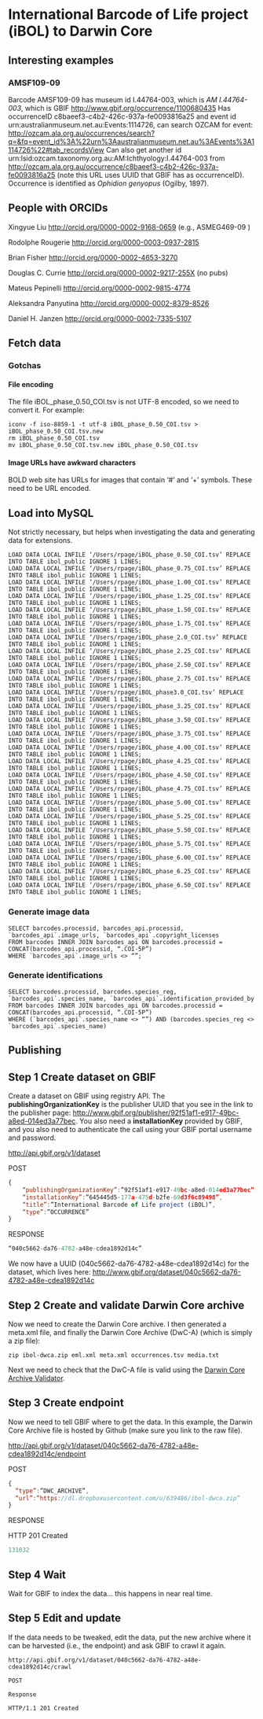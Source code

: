 # International Barcode of Life project (iBOL) to Darwin Core

## Interesting examples

### AMSF109-09

Barcode AMSF109-09 has museum id I.44764-003, which is *AM I.44764-003*, which is GBIF http://www.gbif.org/occurrence/1100680435  Has occurrenceID c8baeef3-c4b2-426c-937a-fe0093816a25 and event id urn:australianmuseum.net.au:Events:1114726, can search OZCAM for event: http://ozcam.ala.org.au/occurrences/search?q=&fq=event_id%3A%22urn%3Aaustralianmuseum.net.au%3AEvents%3A1114726%22#tab_recordsView  Can also get another id urn:lsid:ozcam.taxonomy.org.au:AM:Ichthyology:I.44764-003 from http://ozcam.ala.org.au/occurrence/c8baeef3-c4b2-426c-937a-fe0093816a25 (note this URL uses UUID that GBIF has as occurrenceID). Occurrence is identified as _Ophidion genyopus_ (Ogilby, 1897).

## People with ORCIDs

Xingyue Liu http://orcid.org/0000-0002-9168-0659 (e.g., ASMEG469-09 )

Rodolphe Rougerie http://orcid.org/0000-0003-0937-2815 

Brian Fisher http://orcid.org/0000-0002-4653-3270

Douglas C. Currie http://orcid.org/0000-0002-9217-255X (no pubs)

Mateus Pepinelli http://orcid.org/0000-0002-9815-4774

Aleksandra Panyutina http://orcid.org/0000-0002-8379-8526

Daniel H. Janzen http://orcid.org/0000-0002-7335-5107


## Fetch data


### Gotchas

#### File encoding
The file iBOL_phase_0.50_COI.tsv is not UTF-8 encoded, so we need to convert it. For example:

```
iconv -f iso-8859-1 -t utf-8 iBOL_phase_0.50_COI.tsv > iBOL_phase_0.50_COI.tsv.new
rm iBOL_phase_0.50_COI.tsv
mv iBOL_phase_0.50_COI.tsv.new iBOL_phase_0.50_COI.tsv
```

#### Image URLs have awkward characters
BOLD web site has URLs for images that contain ‘#’ and ‘+’ symbols. These need to be URL encoded.

## Load into MySQL

Not strictly necessary, but helps when investigating the data and generating data for extensions.

```
LOAD DATA LOCAL INFILE ‘/Users/rpage/iBOL_phase_0.50_COI.tsv’ REPLACE INTO TABLE ibol_public IGNORE 1 LINES;
LOAD DATA LOCAL INFILE ‘/Users/rpage/iBOL_phase_0.75_COI.tsv’ REPLACE INTO TABLE ibol_public IGNORE 1 LINES;
LOAD DATA LOCAL INFILE ‘/Users/rpage/iBOL_phase_1.00_COI.tsv’ REPLACE INTO TABLE ibol_public IGNORE 1 LINES;
LOAD DATA LOCAL INFILE ‘/Users/rpage/iBOL_phase_1.25_COI.tsv’ REPLACE INTO TABLE ibol_public IGNORE 1 LINES;
LOAD DATA LOCAL INFILE ‘/Users/rpage/iBOL_phase_1.50_COI.tsv’ REPLACE INTO TABLE ibol_public IGNORE 1 LINES;
LOAD DATA LOCAL INFILE ‘/Users/rpage/iBOL_phase_1.75_COI.tsv’ REPLACE INTO TABLE ibol_public IGNORE 1 LINES;
LOAD DATA LOCAL INFILE ‘/Users/rpage/iBOL_phase_2.0_COI.tsv’ REPLACE INTO TABLE ibol_public IGNORE 1 LINES;
LOAD DATA LOCAL INFILE ‘/Users/rpage/iBOL_phase_2.25_COI.tsv’ REPLACE INTO TABLE ibol_public IGNORE 1 LINES;
LOAD DATA LOCAL INFILE ‘/Users/rpage/iBOL_phase_2.50_COI.tsv’ REPLACE INTO TABLE ibol_public IGNORE 1 LINES;
LOAD DATA LOCAL INFILE ‘/Users/rpage/iBOL_phase_2.75_COI.tsv’ REPLACE INTO TABLE ibol_public IGNORE 1 LINES;
LOAD DATA LOCAL INFILE ‘/Users/rpage/iBOL_phase3.0_COI.tsv’ REPLACE INTO TABLE ibol_public IGNORE 1 LINES;
LOAD DATA LOCAL INFILE ‘/Users/rpage/iBOL_phase_3.25_COI.tsv’ REPLACE INTO TABLE ibol_public IGNORE 1 LINES;
LOAD DATA LOCAL INFILE ‘/Users/rpage/iBOL_phase_3.50_COI.tsv’ REPLACE INTO TABLE ibol_public IGNORE 1 LINES;
LOAD DATA LOCAL INFILE ‘/Users/rpage/iBOL_phase_3.75_COI.tsv’ REPLACE INTO TABLE ibol_public IGNORE 1 LINES;
LOAD DATA LOCAL INFILE ‘/Users/rpage/iBOL_phase_4.00_COI.tsv’ REPLACE INTO TABLE ibol_public IGNORE 1 LINES;
LOAD DATA LOCAL INFILE ‘/Users/rpage/iBOL_phase_4.25_COI.tsv’ REPLACE INTO TABLE ibol_public IGNORE 1 LINES;
LOAD DATA LOCAL INFILE ‘/Users/rpage/iBOL_phase_4.50_COI.tsv’ REPLACE INTO TABLE ibol_public IGNORE 1 LINES;
LOAD DATA LOCAL INFILE ‘/Users/rpage/iBOL_phase_4.75_COI.tsv’ REPLACE INTO TABLE ibol_public IGNORE 1 LINES;
LOAD DATA LOCAL INFILE ‘/Users/rpage/iBOL_phase_5.00_COI.tsv’ REPLACE INTO TABLE ibol_public IGNORE 1 LINES;
LOAD DATA LOCAL INFILE ‘/Users/rpage/iBOL_phase_5.25_COI.tsv’ REPLACE INTO TABLE ibol_public IGNORE 1 LINES;
LOAD DATA LOCAL INFILE ‘/Users/rpage/iBOL_phase_5.50_COI.tsv’ REPLACE INTO TABLE ibol_public IGNORE 1 LINES;
LOAD DATA LOCAL INFILE ‘/Users/rpage/iBOL_phase_5.75_COI.tsv’ REPLACE INTO TABLE ibol_public IGNORE 1 LINES;
LOAD DATA LOCAL INFILE ‘/Users/rpage/iBOL_phase_6.00_COI.tsv’ REPLACE INTO TABLE ibol_public IGNORE 1 LINES;
LOAD DATA LOCAL INFILE ‘/Users/rpage/iBOL_phase_6.25_COI.tsv’ REPLACE INTO TABLE ibol_public IGNORE 1 LINES;
LOAD DATA LOCAL INFILE ‘/Users/rpage/iBOL_phase_6.50_COI.tsv’ REPLACE INTO TABLE ibol_public IGNORE 1 LINES;
```


### Generate image data

```
SELECT barcodes.processid, barcodes_api.processid, `barcodes_api`.image_urls, `barcodes_api`.copyright_licenses 
FROM barcodes INNER JOIN barcodes_api ON barcodes.processid = CONCAT(barcodes_api.processid, “.COI-5P”)
WHERE `barcodes_api`.image_urls <> “”;
```

### Generate identifications

```
SELECT barcodes.processid, barcodes.species_reg, `barcodes_api`.species_name, `barcodes_api`.identification_provided_by
FROM barcodes INNER JOIN barcodes_api ON barcodes.processid = CONCAT(barcodes_api.processid, “.COI-5P”)
WHERE (`barcodes_api`.species_name <> “”) AND (barcodes.species_reg <> `barcodes_api`.species_name)
```


## Publishing

## Step 1 Create dataset on GBIF

Create a dataset on GBIF using registry API. The **publishingOrganizationKey** is the publisher UUID that you see in the link to the publisher page: http://www.gbif.org/publisher/92f51af1-e917-49bc-a8ed-014ed3a77bec. You also need a **installationKey** provided by GBIF, and you also need to authenticate the call using your GBIF portal username and password.

http://api.gbif.org/v1/dataset

POST

```javascript
{
	“publishingOrganizationKey”:”92f51af1-e917-49bc-a8ed-014ed3a77bec”,
	“installationKey”:”645445d5-177a-475d-b2fe-69d3f6c89498”,
	“title”:”International Barcode of Life project (iBOL)”,
	“type”:”OCCURRENCE” 
}
```
RESPONSE

```javascript
“040c5662-da76-4782-a48e-cdea1892d14c”
```

We now have a UUID (040c5662-da76-4782-a48e-cdea1892d14c) for the dataset, which lives here: http://www.gbif.org/dataset/040c5662-da76-4782-a48e-cdea1892d14c

## Step 2 Create and validate Darwin Core archive

Now we need to create the Darwin Core archive. 
I then generated a meta.xml file, and finally the Darwin Core Archive (DwC-A) (which is simply a zip file):

```
zip ibol-dwca.zip eml.xml meta.xml occurrences.tsv media.txt
```

Next we need to check that the DwC-A file is valid using the [Darwin Core Archive Validator](http://tools.gbif.org/dwca-validator/).

## Step 3 Create endpoint

Now we need to tell GBIF where to get the data. In this example, the Darwin Core Archive file is hosted by Github (make sure you link to the raw file).

http://api.gbif.org/v1/dataset/040c5662-da76-4782-a48e-cdea1892d14c/endpoint

POST
```javascript
{
  “type”:”DWC_ARCHIVE”,
  “url”:”https://dl.dropboxusercontent.com/u/639486/ibol-dwca.zip”
}
```

RESPONSE 

HTTP 201 Created

```javascript
131032
```

## Step 4 Wait

Wait for GBIF to index the data… this happens in near real time.

## Step 5 Edit and update

If the data needs to be tweaked, edit the data, put the new archive where it can be harvested (i.e., the endpoint) and ask GBIF to crawl it again.

```
http://api.gbif.org/v1/dataset/040c5662-da76-4782-a48e-cdea1892d14c/crawl

POST

Response

HTTP/1.1 201 Created





